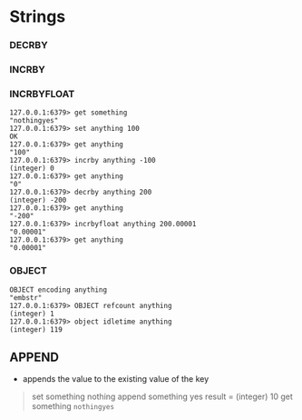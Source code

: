 # Strings

### DECRBY

### INCRBY

### INCRBYFLOAT
```
127.0.0.1:6379> get something
"nothingyes"
127.0.0.1:6379> set anything 100
OK
127.0.0.1:6379> get anything
"100"
127.0.0.1:6379> incrby anything -100
(integer) 0
127.0.0.1:6379> get anything
"0"
127.0.0.1:6379> decrby anything 200
(integer) -200
127.0.0.1:6379> get anything
"-200"
127.0.0.1:6379> incrbyfloat anything 200.00001
"0.00001"
127.0.0.1:6379> get anything
"0.00001"
```
### OBJECT

```
OBJECT encoding anything
"embstr"
127.0.0.1:6379> OBJECT refcount anything
(integer) 1
127.0.0.1:6379> object idletime anything
(integer) 119
```
## APPEND
*   appends the value to the existing value of the key

>   set something nothing
>   append something yes
    result = (integer) 10
>   get something
    ```
    nothingyes
    ```
